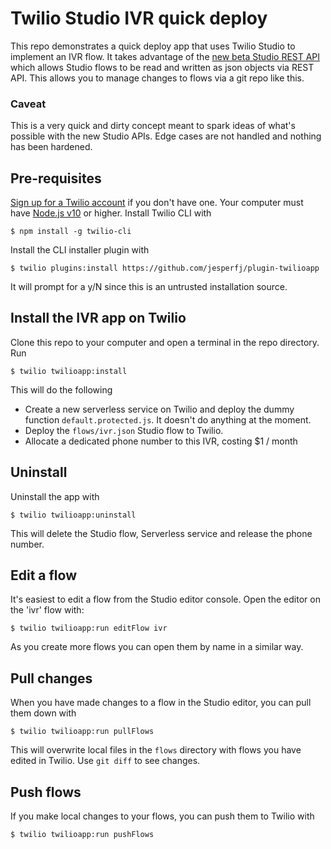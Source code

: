 # Twilio Studio IVR quick deploy

This repo demonstrates a quick deploy app that uses Twilio Studio to implement an IVR flow. It takes advantage of the [new beta Studio REST API](https://www.twilio.com/blog/automate-flow-deployments-studio-rest-api-v2-beta) which allows Studio flows to be read and written as json objects via REST API. This allows you to manage changes to flows via a git repo like this.

### Caveat

This is a very quick and dirty concept meant to spark ideas of what's possible with the new Studio APIs. Edge cases are not handled and nothing has been hardened.

## Pre-requisites

[Sign up for a Twilio account](https://www.twilio.com/try-twilio) if you don't have one. Your computer must have [Node.js v10](https://nodejs.org/en/download/) or higher. Install Twilio CLI with

    $ npm install -g twilio-cli

Install the CLI installer plugin with

    $ twilio plugins:install https://github.com/jesperfj/plugin-twilioapp

It will prompt for a y/N since this is an untrusted installation source.

## Install the IVR app on Twilio

Clone this repo to your computer and open a terminal in the repo directory. Run

    $ twilio twilioapp:install

This will do the following

* Create a new serverless service on Twilio and deploy  the dummy function `default.protected.js`. It doesn't do anything at the moment.
* Deploy the `flows/ivr.json` Studio flow to Twilio.
* Allocate a dedicated phone number to this IVR, costing $1 / month

## Uninstall

Uninstall the app with

    $ twilio twilioapp:uninstall

This will delete the Studio flow, Serverless service and release the phone number.

## Edit a flow

It's easiest to edit a flow from the Studio editor console. Open the editor on the 'ivr' flow with:

    $ twilio twilioapp:run editFlow ivr

As you create more flows you can open them by name in a similar way.

## Pull changes

When you have made changes to a flow in the Studio editor, you can pull them down with

    $ twilio twilioapp:run pullFlows

This will overwrite local files in the `flows` directory with flows you have edited in Twilio. Use `git diff` to see changes.

## Push flows

If you make local changes to your flows, you can push them to Twilio with

    $ twilio twilioapp:run pushFlows

